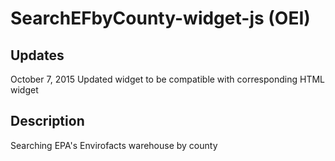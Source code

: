 # SearchEFbyCounty-widget-js (OEI)

## Updates
October 7, 2015
Updated widget to be compatible with corresponding HTML widget

## Description
Searching EPA's Envirofacts warehouse by county
